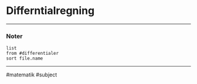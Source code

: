 # Differntialregning

---

### Noter
```dataview 
list
from #differentialer  
sort file.name
```

---
#matematik #subject
